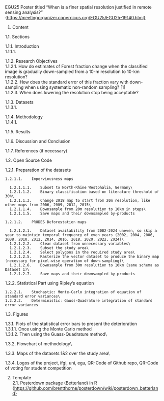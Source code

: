 EGU25 Poster titled “When is a finer spatial resolution justified in remote sensing analysis?” {https://meetingorganizer.copernicus.org/EGU25/EGU25-19140.html}

1.	Content

1.1.	Sections

  1.1.1.	 Introduction\
    1.1.1.1.	
    
  1.1.2.	Research Objectives\
    1.1.2.1.	How do estimates of Forest fraction change when the classified image is gradually down-sampled from a 10-m resolution to 10-km resolution? \
    1.1.2.2.	How does the standard error of this fraction vary with down-sampling when using systematic non-random sampling? [1] \
    1.1.2.3.	When does lowering the resolution stop being acceptable? 
  
  1.1.3.	Datasets\
    1.1.3.1.	
  
  1.1.4.	Methodology\
    1.1.4.1.	
  
  1.1.5.	Results
  
  1.1.6.	Discussion and Conclusion

  1.1.7.	References (if necessary) 

1.2.	Open Source Code 

  1.2.1.	Preparation of the datasets
  
    1.2.1.1.	Imperviousness maps
    
      1.2.1.1.1.	Subset to North-Rhine Westphalia, Germany\
      1.2.1.1.2.	Binary classification based on literature threshold of 30%\
      1.2.1.1.3.	Change 2018 map to start from 20m resolution, like other maps from 2006, 2009, 2012, 2015\
      1.2.1.1.4.	Downsample from 20m resolution to 10km in steps\
      1.2.1.1.5.	Save maps and their downsampled by-products
    
    1.2.1.2.	PRODES Deforestation maps
    
      1.2.1.2.1.	Dataset availability from 2002-2024 uneven, so skip a year to maintain temporal frequency of even years (2002, 2004, 2006, 2008, 2010, 2012, 2014, 2016, 2018, 2020, 2022, 2024)\
      1.2.1.2.2.	Clean dataset from unnecessary variables\
      1.2.1.2.3.	Subset the study area\
      1.2.1.2.4.	Select polygons in the required study area\
      1.2.1.2.5.	Rasterize the vector dataset to produce the binary map (necessary for pixel-wise operation of down-sampling)\
      1.2.1.2.6.	Downsample from 30m resolution to 10km (same schema as Dataset 1)\
      1.2.1.2.7.	Save maps and their downsampled by-products
  
  1.2.2.	Statistical Part using Ripley’s equation
    
    1.2.2.1.	Stochastic: Monte-Carlo integration of equation of standard error variances\
    1.2.2.2.	Deterministic: Gauss-Quadrature integration of standard error variances

1.3.	Figures

  1.3.1.	Plots of the statistical error bars to present the deterioration\
    1.3.1.1.	Once using the Monte Carlo method\
    1.3.1.2.	Then using the Guass-Quadrature method\
  
  1.3.2.	Flowchart of methodology\
  
  1.3.3.	 Maps of the datasets 1&2 over the study area\
  
  1.3.4.	Logos of the project, ifgi, uni, egu, QR-Code of Github repo, QR-Code of voting for student competition

2.	Template\
  2.1.	Posterdown package (Betterland) in R {https://github.com/brentthorne/posterdown/wiki/posterdown_betterland}
